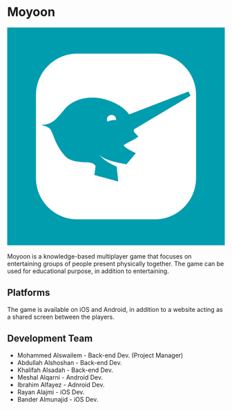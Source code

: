 # Moyoon
![Alt text](back-end/icon.png "Moyoon")

Moyoon is a knowledge-based multiplayer game that focuses on entertaining
groups of people present physically together. The game can be used for
educational purpose, in addition to entertaining.


## Platforms
The game is available on iOS and Android, in addition to a website acting as a shared screen between the players.

## Development Team
* Mohammed Alswailem - Back-end Dev. (Project Manager)
* Abdullah Alshoshan - Back-end Dev.
* Khalifah Alsadah - Back-end Dev.
* Meshal Alqarni - Android Dev.
* Ibrahim Alfayez - Adnroid Dev.
* Rayan Alajmi - iOS Dev.
* Bander Almunajid - iOS Dev.

